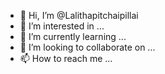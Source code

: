 - 👋 Hi, I’m @Lalithapitchaipillai
- 👀 I’m interested in ...
- 🌱 I’m currently learning ...
- 💞️ I’m looking to collaborate on ...
- 📫 How to reach me ...

<!---
Lalithapitchaipillai/Lalithapitchaipillai is a ✨ special ✨ repository because its `README.md` (this file) appears on your GitHub profile.
You can click the Preview link to take a look at your changes.
--->
